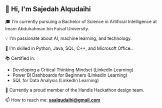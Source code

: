 ## 👋 Hi, I'm Sajedah Alqudaihi

🎓 I'm currently pursuing a Bachelor of Science in Artificial Intelligence at Imam Abdulrahman bin Faisal University.

💡 I'm passionate about AI, machine learning, and technology.

💼 I'm skilled in Python, Java, SQL, C++, and Microsoft Office..

📚 Certified in:
- Developing a Critical Thinking Mindset (LinkedIn Learning)
- Power BI Dashboards for Beginners (LinkedIn Learning)
- SQL for Data Analysis (LinkedIn Learning)

🤝 Currently a proud member of the Handis Hackathon design team.

📫 How to reach me: **saalqudaihi@gmail.com**
